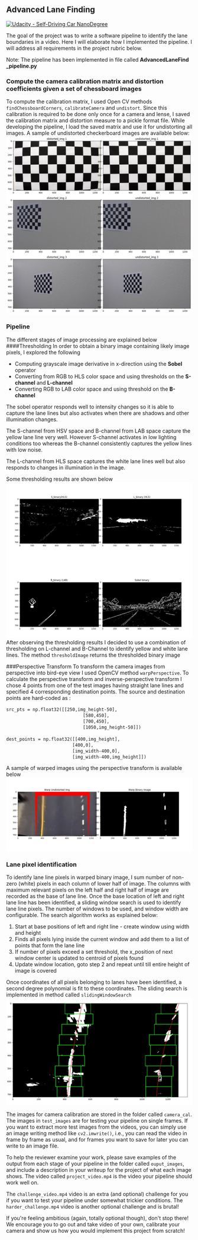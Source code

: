 ## Advanced Lane Finding
[![Udacity - Self-Driving Car NanoDegree](https://s3.amazonaws.com/udacity-sdc/github/shield-carnd.svg)](http://www.udacity.com/drive)


The goal of the project was to write a software pipeline to identify the lane boundaries in a video. Here I will elaborate how I implemented the pipeline. I will address all requirements in the project rubric below.

Note: The pipeline has been implemented in file called **AdvancedLaneFind _pipeline.py**
### Compute the camera calibration matrix and distortion coefficients given a set of chessboard images
To compute the calibration matrix, I used Open CV  methods `findChessboardCorners`, `calibrateCamera` and `undistort`. Since this calibration is required to be done only once for a camera and lense, I saved the calibration matrix and distortion measure to a pickle format file. While developing the pipeline, I load the saved matrix and use it for undistorting all images. A sample of undistorted checkerboard images are available below:
![Undistorted Images](undistorted_img.png)

### Pipeline
The different stages of image processing are explained below 
####Thresholding 
In order to obtain a binary image containing likely image pixels, I explored the following
* Computing grayscale image derivative in x-direction using the **Sobel**  operator
* Converting from RGB to HLS color space and using thresholds on the **S-channel** and **L-channel**
* Converting RGB to LAB color space and using threshold on the **B-channel**

The sobel operator responds well to intensity changes so it is able to capture the lane lines but also activates when there are shadows and other illumination changes. 

The S-channel from HSV space and B-channel from LAB space capture the yellow lane line very well. However S-channel activates in low lighting conditions too whereas the B-channel consistently captures the yellow lines with low noise. 

The L-channel from HLS space captures the white lane lines well but also responds to changes in illumination in the image.

Some thresholding results are shown below
![Thresholding Result](output_images/binary_test2.jpg)
After observing the thresholding results I decided to use a combination of thresholding on L-channel and B-Channel to identify yellow and white lane lines. The method `thresholdImage` returns the thresholded binary image

###Perspective Transform
To transform the camera images from perspective into bird-eye view I used OpenCV method `warpPerspective`. To calculate the perspective transform and inverse-perspective transform I chose 4 points  from one of the test images having straight lane lines and specified 4 corresponding destination points. The source and destination points are hard-coded as :

	
    src_pts = np.float32([[250,img_height-50],
                                 [580,450],
                                 [700,450],
                                 [1050,img_height-50]])
    
    dest_points = np.float32([[400,img_height],
                             [400,0],
                             [img_width-400,0],
                             [img_width-400,img_height]])

A sample of warped images using the perspective transform is available below
![Warped Images](output_images/warp_straight_lines1.jpg)

### Lane pixel identification
To identify lane line pixels in warped binary image, I sum number of non-zero (white) pixels in each column of lower half of image. The columns with maximum relevant pixels on the left half and  right half of image are recorded as the base of lane line.
Once the base location of left and right lane line has been identified, a sliding window search is used to identify lane line pixels. The number of windows to be used, and window width are configurable. 
The search algorithm works as explained below:
1. Start at base positions of left and right line - create window using width and height
2. Finds all pixels lying inside the current window and add them to a list of points that form the lane line
3. If number of pixels exceed a set threshold, the x_position of next window center is updated to centroid of pixels found
4. Update window location, goto step 2 and repeat until till entire height of image is covered

Once coordinates of all pixels belonging to lanes have been identified, a second degree polynomial is fit to these coordinates. The sliding search is implemented in method called `slidingWindowSearch`
 ![Slide_search](output_images/search_test4.jpg)


The images for camera calibration are stored in the folder called `camera_cal`.  The images in `test_images` are for testing your pipeline on single frames.  If you want to extract more test images from the videos, you can simply use an image writing method like `cv2.imwrite()`, i.e., you can read the video in frame by frame as usual, and for frames you want to save for later you can write to an image file.  

To help the reviewer examine your work, please save examples of the output from each stage of your pipeline in the folder called `ouput_images`, and include a description in your writeup for the project of what each image shows.    The video called `project_video.mp4` is the video your pipeline should work well on.  

The `challenge_video.mp4` video is an extra (and optional) challenge for you if you want to test your pipeline under somewhat trickier conditions.  The `harder_challenge.mp4` video is another optional challenge and is brutal!

If you're feeling ambitious (again, totally optional though), don't stop there!  We encourage you to go out and take video of your own, calibrate your camera and show us how you would implement this project from scratch!

